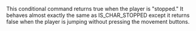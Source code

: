 This conditional command returns true when the player is "stopped." It behaves almost exactly the same as IS_CHAR_STOPPED except it returns false when the player is jumping without pressing the movement buttons.
